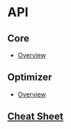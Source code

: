 # API

## Core

- [Overview](core.mdx#overview)

## Optimizer

- [Overview](optimizer.mdx#overview)

## [Cheat Sheet](cheat-sheet.mdx)
